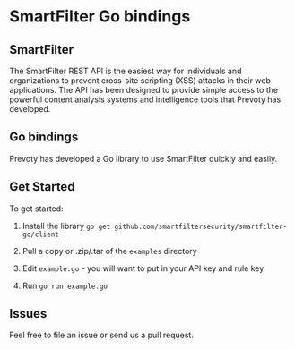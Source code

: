 # SmartFilter Go bindings

## SmartFilter

The SmartFilter REST API is the easiest way for individuals and organizations to prevent cross-site scripting (XSS) attacks in their web applications. The API has been designed to provide simple access to the powerful content analysis systems and intelligence tools that Prevoty has developed.

## Go bindings

Prevoty has developed a Go library to use SmartFilter quickly and easily. 

## Get Started

To get started:

1) Install the library `go get github.com/smartfiltersecurity/smartfilter-go/client`

2) Pull a copy or .zip/.tar of the `examples` directory

3) Edit `example.go` - you will want to put in your API key and rule key

4) Run `go run example.go`

## Issues

Feel free to file an issue or send us a pull request. 
